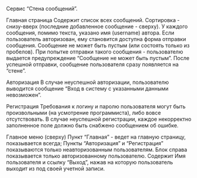 ﻿Сервис “Стена сообщений”.

Главная страница
Содержит список всех сообщений. Сортировка - снизу-вверх (последние добавленное сообщение - сверху). У каждого сообщения, помимо текста, указано имя (username) автора.
Если пользователь авторизован, ему становится доступна форма отправки сообщения. 
Сообщение не может быть пустым (или состоять только из пробелов). При попытке отправки такого сообщения - пользователю выдается предупреждение “Сообщение не может быть пустым”.
После успешной отправки, сообщение пользователя сразу появляется на “стене”.

Авторизация
В случае неуспешной авторизации, пользователю выводится сообщение “Вход в систему с указанными данными невозможен”.

Регистрация
Требования к логину и паролю пользователя могут быть произвольными (на усмотрение программиста), либо вовсе отсутствовать. 
В случае неуспешной регистрации, каждое некорректно заполненное поле должно быть снабжено сообщением об ошибке.

Главное меню (сверху)
Пункт “Главная” - ведет на главную страницу, показывается всегда;
Пункты “Авторизация” и “Регистрация” показываются только неавторизованным пользователям.
Блок справа показывается только авторизованному пользователю. Содержит Имя пользователя и ссылку “Выход”, нажав на которую пользователь выходит из под своей учетной записи.
